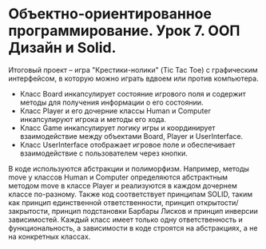 # Объектно-ориентированное программирование. Урок 7. ООП Дизайн и Solid.

Итоговый проект – игра "Крестики-нолики" (Tic Tac Toe) с графическим интерфейсом, в которую можно играть вдвоем или против компьютера.

* Класс Board инкапсулирует состояние игрового поля и содержит методы для получения информации о его состоянии.
* Класс Player и его дочерние классы Human и Computer инкапсулируют игрока и методы его хода.
* Класс Game инкапсулирует логику игры и координирует взаимодействие между объектами Board, Player и UserInterface.
* Класс UserInterface отображает игровое поле и обеспечивает взаимодействие с пользователем через кнопки.

В коде используются абстракции и полиморфизм. Например, методы move у классов Human и Computer определяются абстрактным методом move в классе Player и реализуются в каждом дочернем классе по-разному. Также код соответствует принципам SOLID, таким как принцип единственной ответственности, принцип открытости/закрытости, принцип подстановки Барбары Лисков и принцип инверсии зависимостей. Каждый класс имеет только одну ответственность и функциональность, а зависимости в коде строятся на абстракциях, а не на конкретных классах.
